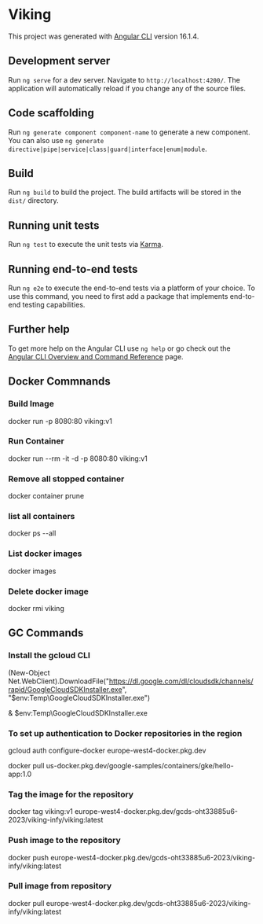 # Viking

This project was generated with [Angular CLI](https://github.com/angular/angular-cli) version 16.1.4.

## Development server

Run `ng serve` for a dev server. Navigate to `http://localhost:4200/`. The application will automatically reload if you change any of the source files.

## Code scaffolding

Run `ng generate component component-name` to generate a new component. You can also use `ng generate directive|pipe|service|class|guard|interface|enum|module`.

## Build

Run `ng build` to build the project. The build artifacts will be stored in the `dist/` directory.

## Running unit tests

Run `ng test` to execute the unit tests via [Karma](https://karma-runner.github.io).

## Running end-to-end tests

Run `ng e2e` to execute the end-to-end tests via a platform of your choice. To use this command, you need to first add a package that implements end-to-end testing capabilities.

## Further help

To get more help on the Angular CLI use `ng help` or go check out the [Angular CLI Overview and Command Reference](https://angular.io/cli) page.

## Docker Commnands
### Build Image
docker run -p 8080:80 viking:v1

### Run Container
 docker run --rm -it -d -p 8080:80 viking:v1

 ### Remove all stopped container
docker container prune

### list all containers
docker ps --all

### List docker images
docker images

### Delete docker image
docker rmi viking


## GC Commands
### Install the gcloud CLI
(New-Object Net.WebClient).DownloadFile("https://dl.google.com/dl/cloudsdk/channels/rapid/GoogleCloudSDKInstaller.exe", "$env:Temp\GoogleCloudSDKInstaller.exe")

& $env:Temp\GoogleCloudSDKInstaller.exe


### To set up authentication to Docker repositories in the region
gcloud auth configure-docker europe-west4-docker.pkg.dev


docker pull us-docker.pkg.dev/google-samples/containers/gke/hello-app:1.0

### Tag the image for the repository

 docker tag viking:v1 europe-west4-docker.pkg.dev/gcds-oht33885u6-2023/viking-infy/viking:latest

### Push image to the repository
 docker push europe-west4-docker.pkg.dev/gcds-oht33885u6-2023/viking-infy/viking:latest
    
### Pull image from repository
 docker pull europe-west4-docker.pkg.dev/gcds-oht33885u6-2023/viking-infy/viking:latest